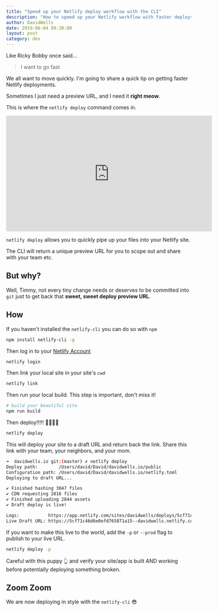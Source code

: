 ```yaml
---
title: "Speed up your Netlify deploy workflow with the CLI"
description: "How to speed up your Netlify workflow with faster deploys"
author: DavidWells
date: 2019-06-04 09:30:00
layout: post
category: dev
---
```


Like Ricky Bobby once said...

> I want to go fast

We all want to move quickly. I'm going to share a quick tip on getting faster Netlify deployments.

Sometimes I just need a preview URL, and I need it **right meow**.

This is where the `netlify deploy` command comes in.

<iframe width="560" height="315" src="https://www.youtube.com/embed/WtZ4bG2K0MA" frameborder="0" allow="accelerometer; autoplay; encrypted-media; gyroscope; picture-in-picture" allowfullscreen></iframe>

`netlify deploy` allows you to quickly pipe up your files into your Netlify site.

The CLI will return a unique preview URL for you to scope out and share with your team etc.

## But why?

Well, Timmy, not every tiny change needs or deserves to be committed into `git` just to get back that **sweet, sweet deploy preview URL**.

## How

If you haven't installed the `netlify-cli` you can do so with `npm`

```bash
npm install netlify-cli -g
```

Then log in to your [Netlify Account](https://app.netlify.com)

```bash
netlify login
```

Then link your local site in your site's `cwd`

```bash
netlify link
```

Then run your local build. This step is important, don't miss it!

```bash
# build your beautiful site
npm run build
```

Then deploy!!!!! 🚀🚀🚀🚀

```bash
netlify deploy
```

This will deploy your site to a draft URL and return back the link. Share this link with your team, your neighbors, and your mom.

```bash
➜  davidwells.io git:(master) ✗ netlify deploy
Deploy path:        /Users/david/David/davidwells.io/public
Configuration path: /Users/david/David/davidwells.io/netlify.toml
Deploying to draft URL...

✔ Finished hashing 3047 files
✔ CDN requesting 2816 files
✔ Finished uploading 2844 assets
✔ Draft deploy is live!

Logs:           https://app.netlify.com/sites/davidwells/deploys/5cf71c46d6e0efd765871a15
Live Draft URL: https://5cf71c46d6e0efd765871a15--davidwells.netlify.com
```

If you want to make this live to the world, add the `-p` or `--prod` flag to publish to your live URL.

```bash
netlify deploy -p
```

Careful with this puppy 👆 and verify your site/app is built AND working before potentially deploying something broken.

## Zoom Zoom

We are now deploying in style with the `netlify-cli` 😎
